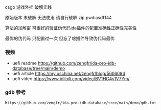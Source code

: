csgo 游戏外挂 破解实践

原始版本 未破解 无法使用 请自行破解
zip pwd:asdf144

算法的加解密 可很好的验证伪代码ida插件的配置准确性正确性完美性

最优的伪代码 只配置过一次 但忘了啥插件导致伪代码最优

### 视频
- uefi readme https://github.com/zengfr/ida-pro-idb-database/tree/main/demo
- uefi article https://my.oschina.net/zengfr/blog/5606084
- uefi video   https://www.bilibili.com/video/BV1HG4y1V7Ym/
### gdb 参考
    https://github.com/zengfr/ida-pro-idb-database/tree/main/demo/gdb.txt